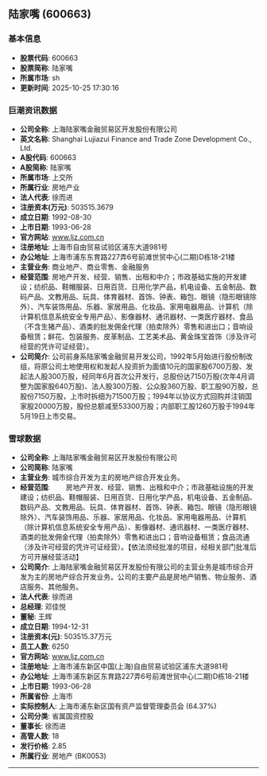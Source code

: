 ## 陆家嘴 (600663)

### 基本信息

- **股票代码**: 600663
- **股票简称**: 陆家嘴
- **所属市场**: sh
- **更新时间**: 2025-10-25 17:30:16

### 巨潮资讯数据

- **公司全称**: 上海陆家嘴金融贸易区开发股份有限公司
- **英文名称**: Shanghai Lujiazui Finance and Trade Zone Development Co., Ltd.
- **A股代码**: 600663
- **A股简称**: 陆家嘴
- **所属市场**: 上交所
- **所属行业**: 房地产业
- **法人代表**: 徐而进
- **注册资本(万元)**: 503515.3679
- **成立日期**: 1992-08-30
- **上市日期**: 1993-06-28
- **官方网站**: www.ljz.com.cn
- **注册地址**: 上海市自由贸易试验区浦东大道981号
- **办公地址**: 上海市浦东东育路227弄6号前滩世贸中心(二期)D栋18-21楼
- **主营业务**: 商业地产、商业零售、金融服务
- **经营范围**: 房地产开发、经营、销售、出租和中介；市政基础实施的开发建设；纺织品、鞋帽服装、日用百货、日用化学产品，机电设备、五金制品、数码产品、文教用品、玩具、体育器材、首饰、钟表、箱包、眼镜（隐形眼镜除外）、汽车装饰用品、乐器、家居用品、化妆品、家用电器用品、计算机（除计算机信息系统安全专用产品）、影像器材、通讯器材、一类医疗器材、食品（不含生猪产品）、酒类的批发佣金代理（拍卖除外）零售和进出口；音响设备租赁；鲜花、包装服务、皮革制品、工艺美术品、黄金珠宝首饰（涉及许可经营的凭许可证经营）。
- **公司简介**: 公司前身系陆家嘴金融贸易开发公司，1992年5月始进行股份制改组，将原公司土地使用权和发起人投资折为面值10元的国家股6700万股、发起法人股300万股，经同年6月首次公开发行，总股份达7150万股(次年4月调整为国家股640万股)、法人股300万股、公众股360万股、职工股90万股，总股份7150万股，上市时拆细为71500万股；1994年以协议方式回购并注销国家股20000万股，股份总额减至53300万股；内部职工股1260万股于1994年5月19日上市交易。

### 雪球数据

- **公司全称**: 上海陆家嘴金融贸易区开发股份有限公司
- **公司简称**: 陆家嘴
- **主营业务**: 城市综合开发为主的房地产综合开发业务。
- **经营范围**: 　　房地产开发、经营、销售、出租和中介；市政基础设施的开发建设；纺织品、鞋帽服装、日用百货、日用化学产品，机电设备、五金制品、数码产品、文教用品、玩具、体育器材、首饰、钟表、箱包、眼镜（隐形眼镜除外）、汽车装饰用品、乐器、家居用品、化妆品、家用电器用品、计算机（除计算机信息系统安全专用产品）、影像器材、通讯器材、一类医疗器材、酒类的批发佣金代理（拍卖除外）零售和进出口；音响设备租赁；食品流通（涉及许可经营的凭许可证经营）。【依法须经批准的项目，经相关部门批准后方可开展经营活动】
- **公司简介**: 上海陆家嘴金融贸易区开发股份有限公司的主营业务是城市综合开发为主的房地产综合开发业务。公司的主要产品是房地产销售、物业服务、酒店服务、其他服务。
- **法人代表**: 徐而进
- **总经理**: 邓佳悦
- **董秘**: 王辉
- **成立日期**: 1994-12-31
- **注册资本(元)**: 503515.37万元
- **员工人数**: 6250
- **官方网站**: www.ljz.com.cn
- **注册地址**: 上海市浦东新区中国(上海)自由贸易试验区浦东大道981号
- **办公地址**: 上海市浦东新区东育路227弄6号前滩世贸中心(二期)D栋18-21楼
- **上市日期**: 1993-06-28
- **所属省份**: 上海市
- **实际控制人**: 上海市浦东新区国有资产监督管理委员会 (64.37%)
- **公司分类**: 省属国资控股
- **董事长**: 徐而进
- **高管人数**: 18
- **发行价格**: 2.85
- **所属行业**: 房地产 (BK0053)

---